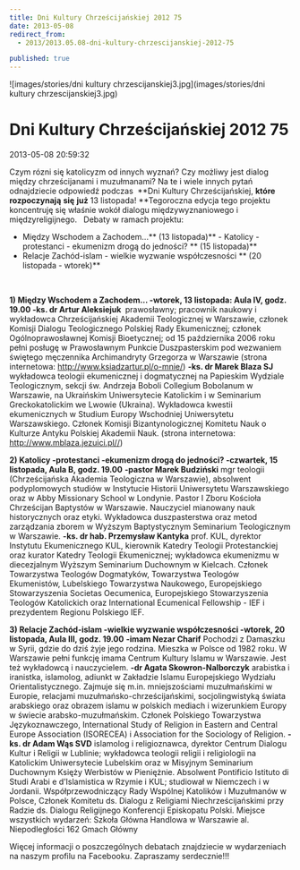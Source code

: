 ```yaml
---
title: Dni Kultury Chrześcijańskiej 2012 75
date: 2013-05-08
redirect_from: 
  - 2013/2013.05.08-dni-kultury-chrzescijanskiej-2012-75

published: true
---
```



![images/stories/dni kultury chrzescijanskiej3.jpg](images/stories/dni kultury chrzescijanskiej3.jpg)

# Dni Kultury Chrześcijańskiej 2012 75

<time>2013-05-08 20:59:32</time>



Czym rózni się katolicyzm od innych wyznań? Czy możliwy jest dialog między chrześcijanami i muzułmanami?
Na te i wiele innych pytań odnajdziecie odpowiedź podczas&nbsp;
**Dni Kultury Chrześcijańskiej, **które** **rozpoczynają** **się** **już** 
13 listopada!
**Tegoroczna edycja tego projektu koncentruję się właśnie  wokół dialogu międzywyznaniowego i międzyreligijnego.
 
Debaty w ramach projektu:
- Między Wschodem a Zachodem...** (13 listopada)**
-&nbsp;Katolicy - protestanci - ekumenizm drogą do jedności? **
(15 listopada)**
- Relacje Zachód-islam - wielkie wyzwanie współczesności **
(20 listopada - wtorek)**

<!--{{intro-break}}-->

 
 


**1) Między Wschodem a Zachodem... -wtorek, 13 listopada: Aula IV, godz. 19.00
-ks. dr Artur Aleksiejuk&nbsp;**
 prawosławny; pracownik naukowy i wykładowca Chrześcijańskiej Akademii Teologicznej w Warszawie, członek Komisji Dialogu Teologicznego Polskiej Rady Ekumenicznej; członek Ogólnoprawosławnej Komisji Bioetycznej; od 15 października 2006 roku pełni posługę w Prawosławnym Punkcie Duszpasterskim pod wezwaniem świętego męczennika Archimandryty Grzegorza w Warszawie (strona internetowa: http://www.ksiadzartur.pl/o-mnie/)
**-ks. dr Marek Blaza SJ**
wykładowca teologii ekumenicznej i dogmatycznej na Papieskim Wydziale Teologicznym, sekcji św. Andrzeja Boboli Collegium Bobolanum w Warszawie, na Ukraińskim Uniwersytecie Katolickim i w Seminarium Greckokatolickim we Lwowie (Ukraina). Wykładowca kwestii ekumenicznych w Studium Europy Wschodniej Uniwersytetu Warszawskiego. Członek 
Komisji Bizantynologicznej Komitetu Nauk o Kulturze Antyku Polskiej Akademii Nauk. (strona internetowa: http://www.mblaza.jezuici.pl//)

**2) Katolicy -protestanci -ekumenizm drogą do jedności? -czwartek, 15 listopada, Aula B,&nbsp;godz. 19.00**
**-pastor Marek Budziński**
mgr teologii (Chrześcijańska Akademia Teologiczna w Warszawie), absolwent podyplomowych studiów w Instytucie Historii Uniwersytetu Warszawskiego oraz w Abby Missionary School w Londynie. Pastor I Zboru Kościoła Chrześcijan Baptystów w Warszawie. Nauczyciel mianowany nauk historycznych oraz etyki. Wykładowca duszpasterstwa oraz metod zarządzania zborem w Wyższym Baptystycznym Seminarium Teologicznym w Warszawie.
**-ks. dr hab. Przemysław Kantyka**
prof. KUL, dyrektor Instytutu Ekumenicznego KUL, kierownik Katedry Teologii Protestanckiej oraz kurator Katedry Teologii Ekumenicznej; wykładowca ekumenizmu w diecezjalnym Wyższym Seminarium Duchownym w Kielcach. Członek Towarzystwa Teologów Dogmatyków, Towarzystwa Teologów Ekumenistów, 
Lubelskiego Towarzystwa Naukowego, Europejskiego Stowarzyszenia Societas Oecumenica, Europejskiego Stowarzyszenia Teologów Katolickich oraz International Ecumenical Fellowship - IEF i prezydentem Regionu Polskiego IEF.

**3)&nbsp;Relacje Zachód-islam -wielkie wyzwanie współczesności&nbsp;-wtorek, 20 listopada, Aula III,&nbsp;godz. 19.00**
**-imam Nezar Charif**
Pochodzi z Damaszku w Syrii, gdzie do dziś żyje jego rodzina. Mieszka w Polsce od 1982 roku. W Warszawie pełni funkcję imama Centrum Kultury Islamu w Warszawie. Jest też wykładowcą i nauczycielem.
**-dr Agata Skowron-Nalborczyk**
arabistka i iranistka, islamolog, adiunkt w Zakładzie Islamu Europejskiego Wydziału Orientalistycznego. Zajmuje się m.in. mniejszościami muzułmańskimi w Europie, relacjami muzułmańsko-chrześcijańskimi, socjolingwistyką świata arabskiego oraz obrazem islamu w polskich mediach 
i wizerunkiem Europy w świecie arabsko-muzułmańskim. Członek Polskiego Towarzystwa Językoznawczego, International Study of Religion in Eastern and Central Europe Association (ISORECEA) i Association for the Sociology of Religion.
**-ks. dr&nbsp;Adam Wąs&nbsp;SVD**
islamolog i religioznawca, dyrektor Centrum Dialogu Kul­tur i Religii w Lublinie; wykładowca teologii religii i religiologii na Katolickim Uni­wersytecie Lubelskim oraz w Misyjnym Seminarium Duchownym Księży Werbi­stów w Pieniężnie. Absolwent Pontificio Istituto di Studi Arabi e d’Islamistica w Rzymie i KUL; studiował w Niemczech i w Jordanii. Współprzewodniczący Rady Wspólnej Katolików i Muzułmanów w Polsce, Członek Komitetu ds. Dialogu z Reli­giami Niechrześcijańskimi przy Radzie ds. Dialogu Religijnego Konferencji Episko­patu Polski.
Miejsce wszystkich wydarzeń:
Szkoła Główna Handlowa w Warszawie
al. Niepodległości 162
Gmach Główny

Więcej informacji o poszczególnych debatach znajdziecie w wydarzeniach na naszym profilu na Facebooku.
Zapraszamy serdecznie!!!
 


<!--{{json:{"created_date":"2013-05-08 20:59:32","publish_down":"0000-00-00 00:00:00","id":"1134"}}}-->